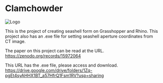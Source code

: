 # Clamchowder

![Logo](https://github.com/user-attachments/assets/d5d08037-67f9-4f24-bc72-b2ba691c01dc)

This is the project of creating seashell form on Grasshopper and Rhino.
This project also has an .exe file for setting seashell aperture coordinates from CT image.

The paper on this project can be read at the URL.
https://zenodo.org/records/15972064

This URL has the .exe file, please access and download.
https://drive.google.com/drive/folders/1Zq-pgEt4syAHHX1BT_a57HfrQ1Fsm1RV?usp=sharing



